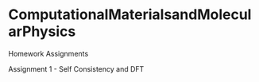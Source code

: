 # ComputationalMaterialsandMolecularPhysics
Homework Assignments

Assignment 1 - Self Consistency and DFT


